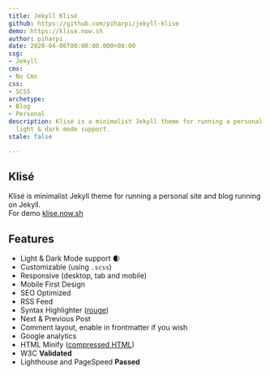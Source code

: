 ```yaml
---
title: Jekyll Klisé
github: https://github.com/piharpi/jekyll-klise
demo: https://klise.now.sh
author: piharpi
date: 2020-04-06T00:00:00.000+00:00
ssg:
- Jekyll
cms:
- No Cms
css:
- SCSS
archetype:
- Blog
- Personal
description: Klisé is a minimalist Jekyll theme for running a personal site or blog,
  light & dark mode support.
stale: false

---
```

## Klisé

Klisé is minimalist Jekyll theme for running a personal site and blog running on Jekyll.<br>
For demo <a href="https://klise.now.sh" target="_blank">klise.now.sh</a>

## Features

* Light & Dark Mode support :waxing_crescent_moon:
* Customizable (using `.scss`)
* Responsive (desktop, tab and mobile)
* Mobile First Design
* SEO Optimized
* RSS Feed
* Syntax Highlighter ([rouge](https://github.com/rouge-ruby/rouge))
* Next & Previous Post
* Comment layout, enable in frontmatter if you wish
* Google analytics
* HTML Minify ([compressed HTML](https://github.com/penibelst/jekyll-compress-html))
* W3C **Validated**
* Lighthouse and PageSpeed **Passed**